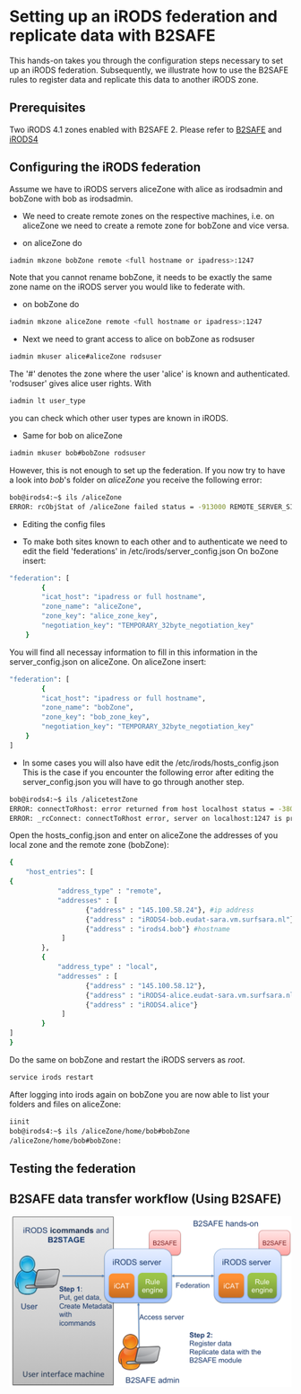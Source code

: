 # Setting up an iRODS federation and replicate data with B2SAFE
This hands-on takes you through the configuration steps necessary to set up an iRODS federation. Subsequently, we illustrate how to use the B2SAFE rules to register data and replicate this data to another iRODS zone.

## Prerequisites
Two iRODS 4.1 zones enabled with B2SAFE 2.
Please refer to [B2SAFE](https://github.com/chStaiger/B2SAFE-B2STAGE-Training/blob/master/install_B2SAFE.md) 
 and [iRODS4](https://github.com/chStaiger/B2SAFE-B2STAGE-Training/blob/master/install_iRODS4.md)

## Configuring the iRODS federation
Assume we have to iRODS servers aliceZone with alice as irodsadmin and bobZone with bob as irodsadmin.
- We need to create remote zones on the respective machines, i.e. on aliceZone we need to create a remote zone for bobZone and vice versa.
* on aliceZone do
```sh
iadmin mkzone bobZone remote <full hostname or ipadress>:1247
```
Note that you cannot rename bobZone, it needs to be exactly the same zone name on the iRODS server you would like to federate with.
* on bobZone do
```sh
iadmin mkzone aliceZone remote <full hostname or ipadress>:1247
```

- Next we need to grant access to alice on bobZone as rodsuser 
```sh
iadmin mkuser alice#aliceZone rodsuser
```
The '#' denotes the zone where the user 'alice' is known and authenticated. 
'rodsuser' gives alice user rights. With
```sh
iadmin lt user_type
```
you can check which other user types are known in iRODS.

- Same for bob on aliceZone
```sh
iadmin mkuser bob#bobZone rodsuser
```
However, this is not enough to set up the federation. If you now try to have a look into *bob*'s folder on *aliceZone* you receive the following error:
```sh
bob@irods4:~$ ils /aliceZone
ERROR: rcObjStat of /aliceZone failed status = -913000 REMOTE_SERVER_SID_NOT_DEFINED
```

- Editing the config files
* To make both sites known to each other and to authenticate we need to edit the field 'federations' in /etc/irods/server_config.json
On boZone insert:
```sh
"federation": [
        {
        "icat_host": "ipadress or full hostname",
        "zone_name": "aliceZone",
        "zone_key": "alice_zone_key",
        "negotiation_key": "TEMPORARY_32byte_negotiation_key"
    }
```
You will find all necessay information to fill in this information in the server_config.json on aliceZone.
On aliceZone insert:
```sh
"federation": [
        {
        "icat_host": "ipadress or full hostname",
        "zone_name": "bobZone",
        "zone_key": "bob_zone_key",
        "negotiation_key": "TEMPORARY_32byte_negotiation_key"
    }
]
```

* In some cases you will also have edit the /etc/irods/hosts_config.json
This is the case if you encounter the following error after editing the server_config.json you will have to go through another step.
```sh
bob@irods4:~$ ils /alicetestZone
ERROR: connectToRhost: error returned from host localhost status = -38000 status = -38000 SYS_AGENT_INIT_ERR
ERROR: _rcConnect: connectToRhost error, server on localhost:1247 is probably down status = -38000 SYS_AGENT_INIT_ERR
```
Open the hosts_config.json and enter on aliceZone the addresses of you local zone and the remote zone (bobZone):
```sh
{
    "host_entries": [
{
            "address_type" : "remote",
            "addresses" : [
                   {"address" : "145.100.58.24"}, #ip address
                   {"address" : "iRODS4-bob.eudat-sara.vm.surfsara.nl"}, #full server name
                   {"address" : "irods4.bob"} #hostname
             ]
        },
        {
            "address_type" : "local",
            "addresses" : [
                   {"address" : "145.100.58.12"},
                   {"address" : "iRODS4-alice.eudat-sara.vm.surfsara.nl"},
                   {"address" : "iRODS4.alice"}
             ]
        }
]
}
```
Do the same on bobZone and restart the iRODS servers as *root*.

```sh
service irods restart
```

After logging into irods again on bobZone you are now able to list your folders and files on aliceZone:
```sh
iinit
bob@irods4:~$ ils /aliceZone/home/bob#bobZone
/aliceZone/home/bob#bobZone:
```

## Testing the federation

## B2SAFE data transfer workflow (Using B2SAFE)
![Using B2SAFE](B2SAFE_using.png)
 
